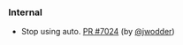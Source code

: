 ### Internal

- Stop using auto.  [PR #7024](https://github.com/datalad/datalad/pull/7024)
  (by [@jwodder](https://github.com/jwodder))
